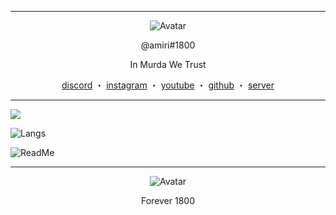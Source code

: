 ------
<p align="center">  
  <img src="https://media.giphy.com/media/fLef2Y1yYvyBAJcNVE/giphy.gif" alt="Avatar">
</p>
<p align="center">
    @amiri#1800
<p align="center">
In Murda We Trust
<p align="center">
</p>
<p align="center">
<a href="https://discord.com/users/788470631968145411">discord</a>
    ・
    <a href="https://www.instagram.com/noluvjayy._nyc/">instagram</a>
    ・
    <a href="https://www.youtube.com/channel/UCoAgnodS-OryikuNBrbbg1Q">youtube</a>
    ・
    <a href="https://github.com/jaybinballin">github</a>
    ・
    <a href="https://discord.gg/belaire">server</a>
</p>

<p align="center">  
  
------  

![](https://komarev.com/ghpvc/?username=jaybinballin&show_icons=true&theme=midnight-purple&layout=compact)
  
![Langs](https://github-readme-stats.vercel.app/api/top-langs/?username=jaybinballin&theme=midnight-purple&langs_count=4?exclude_repo=discord-file-webhook-upload&layout=compact)
  
![ReadMe](https://github-readme-stats.vercel.app/api?username=jaybinballin&show_icons=true&theme=midnight-purple&layout=compact)

------  

<p align="center">  
  <img src="https://media.giphy.com/media/CchzkJJ6UrQmQ/giphy.gif" alt="Avatar">
</p>  
<p align="center">
Forever 1800 
